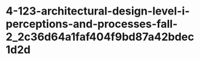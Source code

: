 # 4-123-architectural-design-level-i-perceptions-and-processes-fall-2_2c36d64a1faf404f9bd87a42bdec1d2d